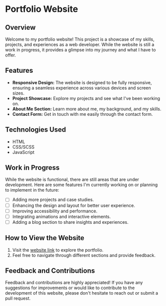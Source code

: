 
# Portfolio Website


## Overview

Welcome to my portfolio website! This project is a showcase of my skills, projects, and experiences as a web developer. While the website is still a work in progress, it provides a glimpse into my journey and what I have to offer.

## Features

- **Responsive Design:** The website is designed to be fully responsive, ensuring a seamless experience across various devices and screen sizes.
- **Project Showcase:** Explore my projects and see what I've been working on.
- **About Me Section:** Learn more about me, my background, and my skills.
- **Contact Form:** Get in touch with me easily through the contact form.

## Technologies Used

- HTML
- CSS/SCSS
- JavaScript

## Work in Progress

While the website is functional, there are still areas that are under development. Here are some features I'm currently working on or planning to implement in the future:

- [ ] Adding more projects and case studies.
- [ ] Enhancing the design and layout for better user experience.
- [ ] Improving accessibility and performance.
- [ ] Integrating animations and interactive elements.
- [ ] Adding a blog section to share insights and experiences.

## How to View the Website

1. Visit the [website link](link_to_website) to explore the portfolio.
2. Feel free to navigate through different sections and provide feedback.

## Feedback and Contributions

Feedback and contributions are highly appreciated! If you have any suggestions for improvements or would like to contribute to the development of this website, please don't hesitate to reach out or submit a pull request.
